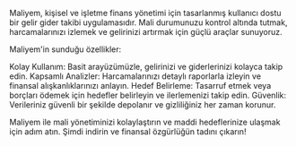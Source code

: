 Maliyem, kişisel ve işletme finans yönetimi için tasarlanmış kullanıcı dostu bir gelir gider takibi uygulamasıdır. Mali durumunuzu kontrol altında tutmak, harcamalarınızı izlemek ve gelirinizi artırmak için güçlü araçlar sunuyoruz.

Maliyem'in sunduğu özellikler:

Kolay Kullanım: Basit arayüzümüzle, gelirinizi ve giderlerinizi kolayca takip edin.
Kapsamlı Analizler: Harcamalarınızı detaylı raporlarla izleyin ve finansal alışkanlıklarınızı anlayın.
Hedef Belirleme: Tasarruf etmek veya borçları ödemek için hedefler belirleyin ve ilerlemenizi takip edin.
Güvenlik: Verileriniz güvenli bir şekilde depolanır ve gizliliğiniz her zaman korunur.

Maliyem ile mali yönetiminizi kolaylaştırın ve maddi hedeflerinize ulaşmak için adım atın. Şimdi indirin ve finansal özgürlüğün tadını çıkarın!
